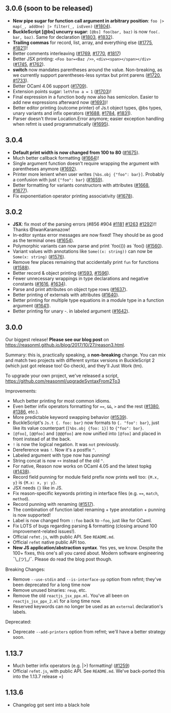 ## 3.0.6 (soon to be released)

- **New pipe sugar for function call argument in arbitrary position**: `foo |> map(_, addOne) |> filter(_, isEven)` ([#1804](https://github.com/facebook/reason/pull/1804)).
- **BuckleScript [@bs] uncurry sugar**: `[@bs] foo(bar, baz)` is now `foo(. bar, baz)`. Same for declaration ([#1803](https://github.com/facebook/reason/pull/1803), [#1832](https://github.com/facebook/reason/pull/1832)).
- **Trailing commas** for record, list, array, and everything else ([#1775](https://github.com/facebook/reason/pull/1775), [#1821](https://github.com/facebook/reason/pull/1821))!
- Better comments interleaving ([#1769](https://github.com/facebook/reason/pull/1769), [#1770](https://github.com/facebook/reason/pull/1770), [#1817](https://github.com/facebook/reason/pull/1817))
- Better JSX printing: `<Foo bar=<Baz />>`, `<div><span></span></div>` ([#1745](https://github.com/facebook/reason/pull/1745), [#1762](https://github.com/facebook/reason/pull/1762)).
- **switch** now mandates parentheses around the value. Non-breaking, as we currently support parentheses-less syntax but print parens ([#1720](https://github.com/facebook/reason/pull/1720), [#1733](https://github.com/facebook/reason/pull/1733)).
- Better OCaml 4.06 support ([#1709](https://github.com/facebook/reason/pull/1709)).
- Extension points sugar: `let%foo a = 1` ([#1703](https://github.com/facebook/reason/pull/1703))!
- Final expression in a function body now also has semicolon. Easier to add new expressions afterward now ([#1693](https://github.com/facebook/reason/pull/1693))!
- Better editor printing (outcome printer) of Js.t object types, @bs types, unary variants and infix operators ([#1688](https://github.com/facebook/reason/pull/1688), [#1784](https://github.com/facebook/reason/pull/1784), [#1831](https://github.com/facebook/reason/pull/1831)).
- Parser doesn't throw Location.Error anymore; easier exception handling when refmt is used programmatically ([#1695](https://github.com/facebook/reason/pull/1695)).

## 3.0.4

- **Default print width is now changed from 100 to 80** ([#1675](https://github.com/facebook/reason/pull/1675)).
- Much better callback formatting ([#1664](https://github.com/facebook/reason/pull/1664))!
- Single argument function doesn't require wrapping the argument with parentheses anymore ([#1692](https://github.com/facebook/reason/pull/1692)).
- Printer more lenient when user writes `[%bs.obj {"foo": bar}]`. Probably a confusion with just `{"foo": bar}` ([#1659](https://github.com/facebook/reason/pull/1659)).
- Better formatting for variants constructors with attributes ([#1668](https://github.com/facebook/reason/pull/1668), [#1677](https://github.com/facebook/reason/pull/1677)).
- Fix exponentiation operator printing associativity ([#1678](https://github.com/facebook/reason/pull/1678)).

## 3.0.2

- **JSX**: fix most of the parsing errors (#856 #904 [#1181](https://github.com/facebook/reason/pull/1181) [#1263](https://github.com/facebook/reason/pull/1263) [#1292](https://github.com/facebook/reason/pull/1292))!! Thanks @IwanKaramazow!
- In-editor syntax error messages are now fixed! They should be as good as the terminal ones ([#1654](https://github.com/facebook/reason/pull/1654)).
- Polymorphic variants can now parse and print \`foo(()) as \`foo() ([#1560](https://github.com/facebook/reason/pull/1560)).
- Variant values with annotations like `Some((x: string))` can now be `Some(x: string)` ([#1576](https://github.com/facebook/reason/pull/1576)).
- Remove few places remaining that accidentally print `fun` for functions ([#1588](https://github.com/facebook/reason/pull/1588)).
- Better record & object printing ([#1593](https://github.com/facebook/reason/pull/1593), [#1596](https://github.com/facebook/reason/pull/1596)).
- Fewer unnecessary wrappings in type declarations and negative constants ([#1616](https://github.com/facebook/reason/pull/1616), [#1634](https://github.com/facebook/reason/pull/1634)).
- Parse and print attributes on object type rows ([#1637](https://github.com/facebook/reason/pull/1637)).
- Better printing of externals with attributes ([#1640](https://github.com/facebook/reason/pull/1640)).
- Better printing for multiple type equations in a module type in a function argument ([#1641](https://github.com/facebook/reason/pull/1641)).
- Better printing for unary -. in labeled argument ([#1642](https://github.com/facebook/reason/pull/1642)).

## 3.0.0

Our biggest release! **Please see our blog post** on https://reasonml.github.io/blog/2017/10/27/reason3.html.

Summary: this is, practically speaking, a **non-breaking** change. You can mix and match two projects with different syntax versions in BuckleScript 2 (which just got release too! Go check), and they'll Just Work (tm).

To upgrade your own project, we've released a script, https://github.com/reasonml/upgradeSyntaxFrom2To3

Improvements:

- Much better printing for most common idioms.
- Even better infix operators formatting for `==`, `&&`, `>` and the rest ([#1380](https://github.com/facebook/reason/pull/1380), [#1386](https://github.com/facebook/reason/pull/1386), etc.).
- More predictable keyword swapping behavior ([#1539](https://github.com/facebook/reason/pull/1539)).
- BuckleScript's `Js.t {. foo: bar}` now formats to `{. "foo": bar}`, just like its value counterpart (`[%bs.obj {foo: 1}]` to `{"foo": bar}`.
- `[@foo]`, `[@@foo]` and `[@@@foo]` are now unified into `[@foo]` and placed in front instead of at the back.
- `!` is now the logical negation. It was `not` previously.
- Dereference was `!`. Now it's a postfix `^`.
- Labeled argument with type now has punning!
- String concat is now `++` instead of the old `^`.
- For native, Reason now works on OCaml 4.05 and the latest topkg ([#1438](https://github.com/facebook/reason/pull/1438)).
- Record field punning for module field prefix now prints well too: `{M.x, y}` is `{M.x: x, y: y}`.
- JSX needs `{}` like in JS.
- Fix reason-specific keywords printing in interface files (e.g. `==`, `match`, `method`).
- Record punning with renaming ([#1517](https://github.com/facebook/reason/pull/1517)).
- The combination of function label renaming + type annotation + punning is now supported!
- Label is now changed from `::foo` back to `~foo`, just like for OCaml.
- Fix LOTS of bugs regarding parsing & formatting (closing around 100 improvement-related issues!).
- Official `refmt.js`, with public API. See `README.md`.
- Official `refmt` native public API too.
- **New JS application/abstraction syntax**. Yes yes, we know. Despite the 100+ fixes, this one's all you cared about. Modern software engineering ¯\\\_(ツ)\_/¯. Please do read the blog post though.

Breaking Changes:

- Remove `--use-stdin` and `--is-interface-pp` option from refmt; they've been deprecated for a long time now
- Remove unused binaries: `reup`, etc.
- Remove the old `reactjs_jsx_ppx.ml`. You've all been on `reactjs_jsx_ppx_2.ml` for a long time now.
- Reserved keywords can no longer be used as an `external` declaration's labels.

Deprecated:

- Deprecate `--add-printers` option from refmt; we'll have a better strategy soon.

## 1.13.7

- Much better infix operators (e.g. |>) formatting! ([#1259](https://github.com/facebook/reason/pull/1259))
- Official `refmt.js`, with public API. See `README.md`. We've back-ported this into the 1.13.7 release =)

## 1.13.6

- Changelog got sent into a black hole
